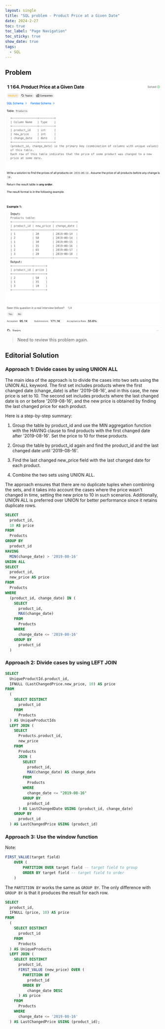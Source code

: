 ```yaml
---
layout: single
title: "SQL problem - Product Price at a Given Date"
date: 2024-2-27
toc: true
toc_label: "Page Navigation"
toc_sticky: true
show_date: true
tags:
  - SQL
---
```


## Problem

[![problem-1164](/assets/images/2024-02-27_13-11-39-problem-1164.png)](/assets/images/2024-02-27_13-11-39-problem-1164.png)

>Need to review this problem again.

## Editorial Solution

### Approach 1: Divide cases by using UNION ALL

The main idea of the approach is to divide the cases into two sets using the UNION ALL keyword. The first set includes products where the first changed date (change\_date) is after '2019-08-16', and in this case, the new price is set to 10. The second set includes products where the last changed date is on or before '2019-08-16', and the new price is obtained by finding the last changed price for each product.

Here is a step-by-step summary:

1. Group the table by product\_id and use the MIN aggregation function with the HAVING clause to find products with the first changed date after '2019-08-16'. Set the price to 10 for these products.

2. Group the table by product\_id again and find the product\_id and the last changed date until '2019-08-16'.

3. Find the last changed new\_price field with the last changed date for each product.

4. Combine the two sets using UNION ALL.

The approach ensures that there are no duplicate tuples when combining the sets, and it takes into account the cases where the price wasn't changed in time, setting the new price to 10 in such scenarios. Additionally, UNION ALL is preferred over UNION for better performance since it retains duplicate rows.

```sql
SELECT
  product_id,
  10 AS price
FROM
  Products
GROUP BY
  product_id
HAVING
  MIN(change_date) > '2019-08-16'
UNION ALL
SELECT
  product_id,
  new_price AS price
FROM
  Products
WHERE
  (product_id, change_date) IN (
    SELECT
      product_id,
      MAX(change_date)
    FROM
      Products
    WHERE
      change_date <= '2019-08-16'
    GROUP BY
      product_id
  )
```

### Approach 2: Divide cases by using LEFT JOIN

```sql
SELECT
  UniqueProductId.product_id,
  IFNULL (LastChangedPrice.new_price, 10) AS price
FROM
  (
    SELECT DISTINCT
      product_id
    FROM
      Products
  ) AS UniqueProductIds
  LEFT JOIN (
    SELECT
      Products.product_id,
      new_price
    FROM
      Products
      JOIN (
        SELECT
          product_id,
          MAX(change_date) AS change_date
        FROM
          Products
        WHERE
          change_date <= "2019-08-16"
        GROUP BY
          product_id
      ) AS LastChangedDate USING (product_id, change_date)
    GROUP BY
      product_id
  ) AS LastChangedPrice USING (product_id)
```

### Approach 3: Use the window function

Note:

```sql
FIRST_VALUE(target field)
    OVER (
        PARTITION OVER target field -- target field to group
        ORDER BY target field -- target field to order
    )
```

The `PARTITION BY` works the same as `GROUP BY`. The only difference with `GROUP BY` is that it produces the result for each row.

```sql
SELECT
  product_id,
  IFNULL (price, 10) AS price
FROM
  (
    SELECT DISTINCT
      product_id
    FROM
      Products
  ) AS UniqueProducts
  LEFT JOIN (
    SELECT DISTINCT
      product_id,
      FIRST_VALUE (new_price) OVER (
        PARTITION BY
          product_id
        ORDER BY
          change_date DESC
      ) AS price
    FROM
      Products
    WHERE
      change_date <= '2019-08-16'
  ) AS LastChangedPrice USING (product_id);
```

